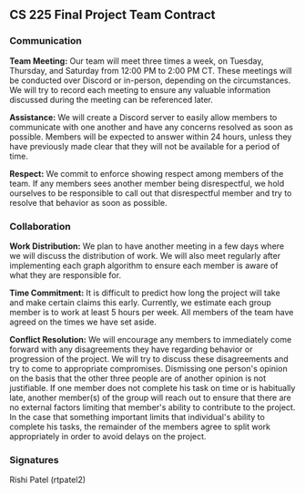 ## CS 225 Final Project Team Contract

### Communication

**Team Meeting:** Our team will meet three times a week, on Tuesday, Thursday, and Saturday from 12:00 PM to 2:00 PM CT. These meetings will be conducted over Discord or in-person, depending on the circumstances. We will try to record each meeting to ensure any valuable information discussed during the meeting can be referenced later.

**Assistance:** We will create a Discord server to easily allow members to communicate with one another and have any concerns resolved as soon as possible. Members will be expected to answer within 24 hours, unless they have previously made clear that they will not be available for a period of time.

**Respect:** We commit to enforce showing respect among members of the team. If any members sees another member being disrespectful, we hold ourselves to be responsible to call out that disrespectful member and try to resolve that behavior as soon as possible.

### Collaboration

**Work Distribution:** We plan to have another meeting in a few days where we will discuss the distribution of work. We will also meet regularly after implementing each graph algorithm to ensure each member is aware of what they are responsible for.

**Time Commitment:** It is difficult to predict how long the project will take and make certain claims this early. Currently, we estimate each group member is to work at least 5 hours per week. All members of the team have agreed on the times we have set aside.

**Conflict Resolution:** We will encourage any members to immediately come forward with any disagreements they have regarding behavior or progression of the project. We will try to discuss these disagreements and try to come to appropriate compromises. Dismissing one person's opinion on the basis that the other three people are of another opinion is not justifiable. If one member does not complete his task on time or is habitually late, another member(s) of the group will reach out to ensure that there are no external factors limiting that member's ability to contribute to the project. In the case that something important limits that individual's ability to complete his tasks, the remainder of the members agree to split work appropriately in order to avoid delays on the project. 

### Signatures

Rishi Patel (rtpatel2) 

